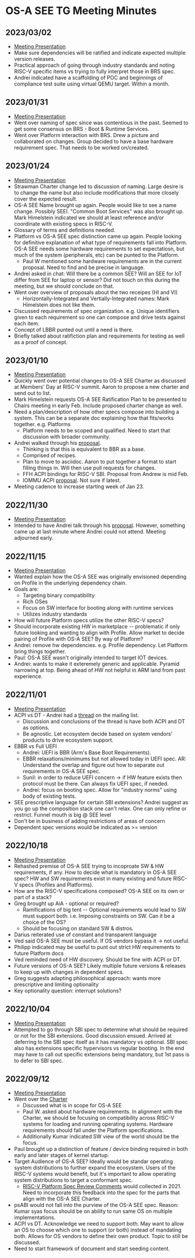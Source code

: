 # OS-A SEE TG Meeting Minutes

## 2023/03/02
- [Meeting Presentation](https://docs.google.com/presentation/d/1bVvfeK_ca-CcQQJVc72ayDvbYZqsuXnv74U7ZkCbosY/edit#slide=id.p1)
- Make sure dependencies will be ratified and indicate expected multiple version releases.
- Practical approach of going through industry standards and noting RISC-V specific items vs trying to fully interpret those in BRS spec.
- Andrei indicated have a scaffolding of POC and beginnings of compliance test suite using virtual QEMU target. Within a month.

## 2023/01/31
- [Meeting Presentation](https://docs.google.com/presentation/d/1IMDUkH7IyxKEuKHJbjLBIWj81ERrAk-PSRS_xf9uGQw/edit#slide=id.p1)
- Went over naming of spec since was contentious in the past. Seemed to get some consensus on BRS - Boot & Runtime Services.
- Went over Platform interaction with BRS. Drew a picture and collaborated on changes. Group decided to have a base hardware requirement spec. That needs to be worked on/created.

## 2023/01/24

- [Meeting Presentation](https://docs.google.com/presentation/d/14s74R9TMw3J6L50x9dgvlieRv7GkOjT_hb93w1r135w/edit#slide=id.p1)
- Strawman Charter change led to discussion of naming. Large desire is to change the name but also include modifications that more closely cover the expected result.
- OS-A SEE Name brought up again. People would like to see a name change. Possibly SEEI. "Common Boot Services" was also brought up. Mark Himelstein indicated we should at least reference and/or coordinate with existing specs in RISC-V.
- Glossary of terms and definitions needed.
- Platform vs OS-A SEE spec distinction came up again. People looking for definitive explanation of what type of requirements fall into Platform. OS-A SEE needs some hardware requirements to set expectatiosn, but much of the system (peripherals, etc) can be punted to the Platform.
  - Paul W mentioned some hardware requirements are in the current proposal. Need to find and be precise in language.
- Andrei asked in chat: Will there be a common SEE? Will an SEE for IoT differ from SEE for laptop or sensor? Did not touch on this during the meeting, but we should conclude on that.
- Went over overview of proposals about the two receipes (HI and VI)
  - Horizontally-Integrated and Vertially-Integrated names: Mark Himelstein does not like them.
- Discussed requirements of spec organization. e.g. Unique identifiers given to each requirement so one can compose and drive tests against each item.
- Concept of LBBR punted out until a need is there.
- Briefly talked about ratifiction plan and requirements for testing as well as a proof of concept.

## 2023/01/10

- [Meeting Presentation](https://docs.google.com/presentation/d/1RDaw280y-5BX3dE4dmIUBlWI9yQptsSG9NDs2jiLXRw/edit#slide=id.p1)
- Quickly went over potential changes to OS-A SEE Charter as discussed at Members' Day at RISC-V summit. Aaron to propose a new charter and send out to list.
- Mark Himelstein requests OS-A SEE Ratification Plan to be presented to Chairs meeting in early Feb. Include proposed charter change as well.
- Need a plan/description of how other specs compose into building a system. This can be a separate doc explaining how that fits/works together. e.g. Platforms
  - Platform needs to be scoped and qualified. Need to start that discussion with broader community.
- Andrei walked through his [proposal](https://docs.google.com/document/d/1X0TSbheEJjRGWhG2nzUnfIl_QcHWSuvd/edit?rtpof=true).
  - Thinking is that this is equivalent to BBR as a base.
  - Comprised of recipes.
  - Plan to move to asciidoc. Aaron to put together a format to start filling things in. Will then use pull requests for changes.
  - FFH ACPI bindings for RISC-V SBI. Proposal from Andrew is mid Feb.
  - IOMMU ACPI [proposal](https://github.com/vlsunil/riscv-acpi/blob/iommu/rimt.adoc). Not sure if latest.
- Meeting cadence to increase starting week of Jan 23.

## 2022/11/30

- [Meeting Presentation](https://docs.google.com/presentation/d/1nEMoR44drgV89j8fhUyhaaMzQb4yWNMYkuzHyeod8Ak)
- Intended to have Andrei talk through his [proposal](https://docs.google.com/document/d/1X0TSbheEJjRGWhG2nzUnfIl_QcHWSuvd). However, something came up at last minute where Andrei could not attend. Meeting adjourned early.

## 2022/11/15

- [Meeting Presentation](https://docs.google.com/presentation/d/1bEA4mtRICCHNcEng2_9AJ-iV30Q0cCq9xk-xUHX_6MM)
- Wanted explain how the OS-A SEE was originally envisioned depending on Profile in the underlying dependency chain.
- Goals are:
  - Targeting binary compatibility
  - Rich OSes
  - Focus on SW interface for booting along with runtime services
  - Utilizes industry standards
- How will future Platform specs utilize the other RISC-V specs?
- Should incorporate existing HW in marketplace -- problematic if only future looking and wanting to align with Profile. Allow market to decide pairing of Profile with OS-A SEE? By way of Platform?
- Andrei: remove hw dependencies. e.g. Profile dependency. Let Platform bring things together.
- Paul: OS-A SEE wasn't originally intended to target IOT devices.
- Andrei: wants to make it exteremely generic and applicable. Pyramid narrowing at top. Being ahead of HW not helpful in ARM land from past experience.

## 2022/11/01

- [Meeting Presentation](https://docs.google.com/presentation/d/1zrkMhqvDaZbaYSsG1PI8Dsvjxr0K0EwaOFzbmJwv2zM/)
- ACPI vs DT - Andrei had a [thread](https://lists.riscv.org/g/tech-os-a-see/message/131) on the mailing list.
  - Discussion and conclusions of the thread is have both ACPI and DT as options.
  - Be agnostic. Let ecosystem decide based on system vendors’ products to drive ecosystem support.
- EBBR vs Full UEFI
  - Andrei: UEFI is BBR (Arm's Base Boot Requirements).
  - EBBR relaxations/minimums but not allowed today in UEFI spec. AR: Understand the overlap and figure out how to separate out requirements in OS-A SEE spec.
  - Sunil: in order to reduce UEFI concern -> if HW feature exists then protocol must be there. Can always fix UEFI spec, if needed.
  - Andrei: focus on booting spec. Allow for "industry norms" using body of existing tests.
- SEE prescriptive language for certain SBI extensions? Andrei suggest as you go up the composition stack one can't relax. One can only refine or restrict. Funnel mouth is big @ SEE level
- Don't be in business of adding restrictions of areas of concern
- Dependent spec versions would be indicated as >= version


## 2022/10/18

- [Meeting Presentation](https://docs.google.com/presentation/d/1utzR6UG6bAW8MZrgIuj42HVgvl87ll-cUKK0xnXdC1c/)
- Rehashed premise of OS-A SEE trying to incoproate SW & HW requirements, if any. How to decide what is mandatory in OS-A SEE spec? HW and SW requirements exist in many existing and future RISC-V specs (Profiles and Platforms).
- How are the RISC-V specifications composed? OS-A SEE on its own or part of a stack?
- Greg brought up AiA - optional or required?
  - Ramifications of big tent -- Optional requirements would lead to SW must support both. i.e. Imposing constraints on SW. Can it be a choice of the OS?
  - Should be focusing on standard SW & distros.
- Darius reiterated use of constant and transparent language
- Ved said OS-A SEE must be useful. If OS vendors bypass it -> not useful.
- Philipp indicated may be useful to punt out strict HW requirements to future Platform docs
- Ved reminded need of HW discovery. Should be fine with ACPI or DT.
- Future versions of OS-A SEE? Likely multiple future versions & releases to keep up with changes in dependent specs.
- Greg suggests adapting philosophical approach: wants more prescriptive and limiting optionality
- Key optionality question: interrupt solutions?

## 2022/10/04

- [Meeting Presentation](https://docs.google.com/presentation/d/1FPm5COOnTglsqOhWLFhQZD2onDmrxceyZPtIkKpTsqE/)
- Attempted to go through SBI spec to determine what should be required or not for the SBI extensions. Good discussion ensued. Arrived at deferring to the SBI spec itself as it has mandatory vs optional. SBI spec also has extensions specific hypervisors vs regular booting. In the end may have to call out specific extensions being mandatory, but 1st pass is to defer to SBI spec.

##  2022/09/12

- [Meeting Presentation](https://docs.google.com/presentation/d/1uW9OB3ocltpWJj8fYdfMOnNWHIAuTY-yxRH5MUYi6p8/edit)
- Went over the [Charter](https://github.com/riscv-admin/os-a-see/blob/main/CHARTER.md)
  - Discussed what is in scope for OS-A SEE
  - Paul W. asked about hardware requirements. In alignment with the Charter, we should be focusing on compatibility across RISC-V systems for loading and running operating systems.  Hardware requirements should fall under the Platform specifications.
  - Additionally Kumar indicated SW view of the world should be the focus.
- Paul brought up a distinction of feature / device binding required in both early and later stages of kernel startup.
- Target Audience of OS-A SEE? Ideally would be standar operating system distributions to further expand the ecosystem. Users of the RISC-V systems would benefit, but it's important to allow operating system distributions to target a conformant spec.
  - [RISC-V Platform Spec Review Comments](https://docs.google.com/document/d/1PfvLw3f-tPTRjl6Rw614O_RaA62oKeHlTfu7g6KZ4Vs/edit) would collected in 2021. Need to incorporate this feedback into the spec for the parts that align with the OS-A SEE Charter.
- psABI would not fall into the purview of the OS-A SEE spec. Reason: Kumar syas focus should be on ability to run same OS on multiple implementations.
- ACPI vs DT. Acknowledge we need to support both. May want to allow an OS to choose which one to support (or both) instead of mandating both. Allows for OS vendors to define their own product. Topic to still be discussed.
- Need to start framework of document and start seeding content.

